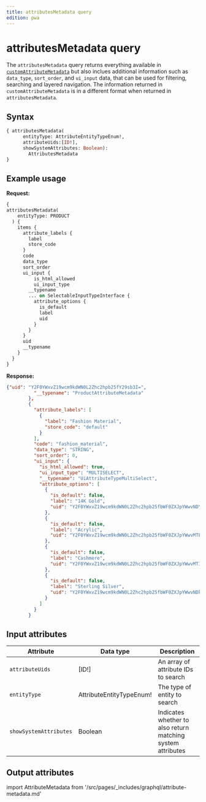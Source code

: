 ```yaml
---
title: attributesMetadata query
edition: pwa
---
```


# attributesMetadata query

The `attributesMetadata` query returns everything available in [`customAttributeMetadata`]({{page.baseurl}}/graphql/queries/custom-attribute-metadata.html) but also inclues additional information such as `data_type`, `sort_order`, and `ui_input` data, that can be used for filtering, searching and layered navigation. The information returned in `customAttributeMetadata` is in a different format when returned in `attributesMetadata`.

## Syntax

```graphql
{ attributesMetadata(
      entityType: AttributeEntityTypeEnum!,
      attributeUids:[ID!],
      showSystemAttributes: Boolean):
        AttributesMetadata
}
```

## Example usage

**Request:**

```graphql
{
attributesMetadata(
    entityType: PRODUCT
  ) {
    items {
      attribute_labels {
        label
        store_code
      }
      code
      data_type
      sort_order
      ui_input {
          is_html_allowed
          ui_input_type
        __typename
        ... on SelectableInputTypeInterface {
          attribute_options {
            is_default
            label
            uid
          }
        }
      }
      uid
      __typename
    }
  }
}
```

**Response:**

```json
{"uid": "Y2F0YWxvZ19wcm9kdWN0L2Zhc2hpb25fY29sb3I=",
          "__typename": "ProductAttributeMetadata"
        },
        {
          "attribute_labels": [
            {
              "label": "Fashion Material",
              "store_code": "default"
            }
          ],
          "code": "fashion_material",
          "data_type": "STRING",
          "sort_order": 0,
          "ui_input": {
            "is_html_allowed": true,
            "ui_input_type": "MULTISELECT",
            "__typename": "UiAttributeTypeMultiSelect",
            "attribute_options": [
              {
                "is_default": false,
                "label": "14K Gold",
                "uid": "Y2F0YWxvZ19wcm9kdWN0L2Zhc2hpb25fbWF0ZXJpYWwvNDY="
              },
              {
                "is_default": false,
                "label": "Acrylic",
                "uid": "Y2F0YWxvZ19wcm9kdWN0L2Zhc2hpb25fbWF0ZXJpYWwvMTE4"
              },
              {
                "is_default": false,
                "label": "Cashmere",
                "uid": "Y2F0YWxvZ19wcm9kdWN0L2Zhc2hpb25fbWF0ZXJpYWwvMTIx"
              },
              {
                "is_default": false,
                "label": "Sterling Silver",
                "uid": "Y2F0YWxvZ19wcm9kdWN0L2Zhc2hpb25fbWF0ZXJpYWwvNDk="
              }
            ]
          }
        }
```

## Input attributes

Attribute | Data type | Description
--- | --- | ---
`attributeUids` | [ID!] | An array of attribute IDs to search
`entityType` | AttributeEntityTypeEnum! | The type of entity to search
`showSystemAttributes` | Boolean | Indicates whether to also return matching system attributes

## Output attributes

import AttributeMetadata from '/src/pages/_includes/graphql/attribute-metadata.md'

<AttributeMetadata />
